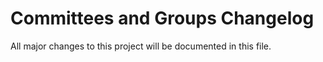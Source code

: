 # Committees and Groups Changelog

All major changes to this project will be documented in this file.
